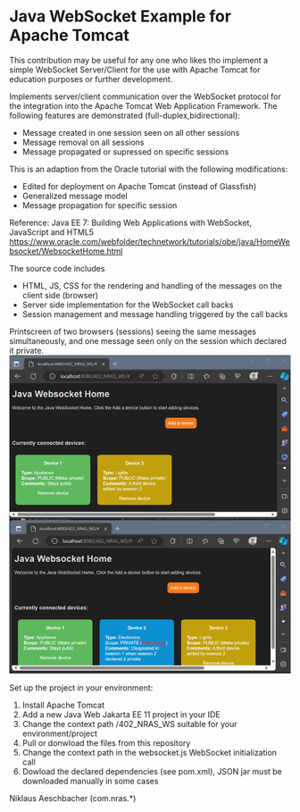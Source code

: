 # Java WebSocket Example for Apache Tomcat

This contribution may be useful for any one who likes tho implement a simple WebSocket Server/Client for the use with Apache Tomcat for education purposes or further development.

Implements server/client communication over the WebSocket protocol for the integration into the Apache Tomcat Web Application Framework. The following features are demonstrated (full-duplex,bidirectional):
- Message created in one session seen on all other sessions
- Message removal on all sessions
- Message propagated or supressed on specific sessions

This is an adaption from the Oracle tutorial with the following modifications:
- Edited for deployment on Apache Tomcat (instead of Glassfish)
- Generalized message model
- Message propagation for specific session

Reference:
Java EE 7: Building Web Applications with WebSocket, JavaScript and HTML5 
https://www.oracle.com/webfolder/technetwork/tutorials/obe/java/HomeWebsocket/WebsocketHome.html

The source code includes
- HTML, JS, CSS for the rendering and handling of the messages on the client side (browser)
- Server side implementation for the WebSocket call backs
- Session management and message handling triggered by the call backs

Printscreen of two browsers (sessions) seeing the same messages simultaneously, and one message seen only on the session which declared it private.
![alt text](websocketdemo.png)

Set up the project in your environment:
1. Install Apache Tomcat
2. Add a new Java Web Jakarta EE 11 project in your IDE
3. Change the context path /402_NRAS_WS suitable for your environment/project
4. Pull or donwload the files from this repository
5. Change the context path in the websocket.js WebSocket initialization call
6. Dowload the declared dependencies (see pom.xml), JSON jar must be downloaded manually in some cases 

Niklaus Aeschbacher (com.nras.*)
